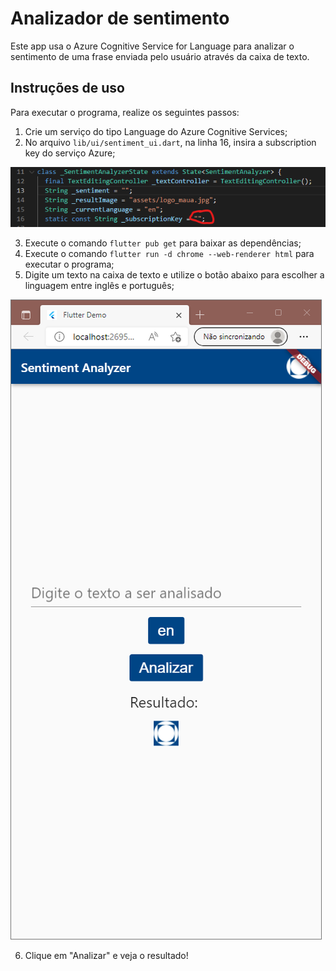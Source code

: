 # Analizador de sentimento

Este app usa o Azure Cognitive Service for Language para analizar o sentimento
de uma frase enviada pelo usuário através da caixa de texto.

## Instruções de uso

Para executar o programa, realize os seguintes passos:

1. Crie um serviço do tipo Language do Azure Cognitive Services;
2. No arquivo `lib/ui/sentiment_ui.dart`, na linha 16, insira a subscription
key do serviço Azure;


![Subscription Key aqui](/doc/sub_key.png)


3. Execute o comando `flutter pub get` para baixar as dependências;
4. Execute o comando `flutter run -d chrome --web-renderer html` para executar
o programa;
5. Digite um texto na caixa de texto e utilize o botão abaixo para escolher a
linguagem entre inglês e português;


![Tela do programa](/doc/screenshot.png)


6. Clique em "Analizar" e veja o resultado!
